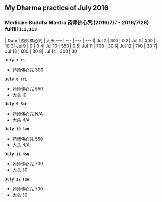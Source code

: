 ## My Dharma practice of July 2016 
### Medicine Buddha Mantra 药师佛心咒 (2016/7/7 - 2016/7/26) fulfill `111,113`


 | Date  | 药师佛心咒  | 大头
--- | ---  | --- | ---
1| Jul 7  | 300  | 0
2| Jul 8  | 550  | 10
3| Jul 9  | 0  | 0
4| Jul 10  | 550   | 0
5| Jul 11  |  700  | 30
6| Jul 12  |  700  | 30
7| Jul 13  |  600  | 30
8| Jul 14  |  300  | 30
    

__`July 7 Th`__
- 药师佛心咒 300

__`July 8 Fri`__
- 药师佛心咒 550
- 大头 10

__`July 9 Sat`__
- 药师佛心咒 N/A
- 大头 N/A

__`July 10 Sun`__
- 药师佛心咒 550
- 大头 N/A

__`July 11 Mon`__
- 药师佛心咒 700
- 大头 30

__`July 12 Tue`__
- 药师佛心咒 700
- 大头 30






